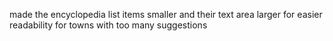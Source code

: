 made the encyclopedia list items smaller and their text area larger for easier readability for towns with too many suggestions